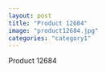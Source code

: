 ```yaml
---
layout: post
title: "Product 12684"
image: "product12684.jpg"
categories: "category1"
---
```

Product 12684
